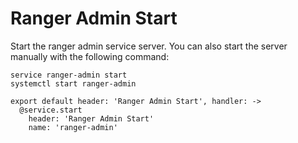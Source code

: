 
# Ranger Admin Start

Start the ranger admin service server. You can also start the server
manually with the following command:

```
service ranger-admin start
systemctl start ranger-admin
```

    export default header: 'Ranger Admin Start', handler: ->
      @service.start
        header: 'Ranger Admin Start'
        name: 'ranger-admin'
